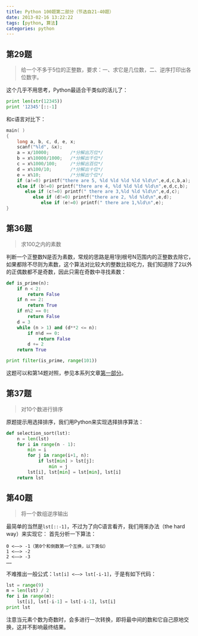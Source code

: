 ```yaml
---
title: Python 100题第二部分（节选自21-40题）
date: 2013-02-16 13:22:22
tags: [python, 算法]
categories: python
---
```


## 第29题
> 给一个不多于5位的正整数，要求：一、求它是几位数，二、逆序打印出各位数字。

这个几乎不用思考，Python最适合干类似的活儿了：
```python
print len(str(12345))
print '12345'[::-1]
```
<!-- more -->

和c语言对比下：
```c
main( )
{
    long a, b, c, d, e, x;
    scanf("%ld", &x);
    a = x/10000;        /*分解出万位*/ 
    b = x%10000/1000;   /*分解出千位*/ 
    c = x%1000/100;     /*分解出百位*/ 
    d = x%100/10;       /*分解出十位*/ 
    e = x%10;           /*分解出个位*/ 
    if (a!=0) printf("there are 5, %ld %ld %ld %ld %ld\n",e,d,c,b,a);
    else if (b!=0) printf("there are 4, %ld %ld %ld %ld\n",e,d,c,b);
       else if (c!=0) printf(" there are 3,%ld %ld %ld\n",e,d,c);
          else if (d!=0) printf("there are 2, %ld %ld\n",e,d);
             else if (e!=0) printf(" there are 1,%ld\n",e);
}
```

## 第36题
> 求100之内的素数

判断一个正整数N是否为素数，常规的思路是用1到根号N范围内的正整数去除它，如果都除不尽则为素数，这个算法对比较大的整数比较吃力，我们知道除了2以外的正偶数都不是奇数，因此只需在奇数中寻找素数：
```python
def is_prime(n):
    if n < 2:
        return False
    if n == 2:
        return True
    if n%2 == 0:
        return False
    d = 3
    while (n > 1) and (d**2 <= n):
        if n%d == 0:
            return False
        d += 2
    return True

print filter(is_prime, range(101))
```
这题可以和第14题对照，参见本系列文章[第一部分](/2013/02/15/python-100-part1/)。

## 第37题
> 对10个数进行排序

原题提示用选择排序，我们用Python来实现选择排序算法：
```python
def selection_sort(lst):
    n = len(lst)
    for i in range(n - 1):
        min = i
        for j in range(i+1, n):
            if lst[min] > lst[j]:
                min = j
        lst[i], lst[min] = lst[min], lst[i]
    return lst
```

## 第40题
> 将一个数组逆序输出

最简单的当然是`lst[::-1]`，不过为了向C语言看齐，我们用笨办法（the hard way）来实现它：
首先分析一下算法：

    0 <——> -1（第0个和倒数第一个互换，以下类似）
    1 <——> -2
    2 <——> -3
    ……

不难推出一般公式：`lst[i] <——> lst[-i-1]`，于是有如下代码：
```python
lst = range(9)
m = len(lst) / 2
for i in range(m):
    lst[i], lst[-i-1] = lst[-i-1], lst[i]
print lst
```
注意当元素个数为奇数时，会多进行一次转换，即将最中间的数和它自己原地交换，这并不影响最终结果。
